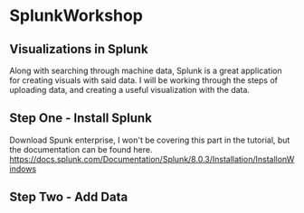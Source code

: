 # SplunkWorkshop



## Visualizations in Splunk
Along with searching through machine data, Splunk is a great application for creating visuals with said data. I will be working through the steps of uploading data, and creating a useful visualization with the data.



## Step One - Install Splunk

Download Spunk enterprise, I won't be covering this part in the tutorial, but the documentation can be found here. https://docs.splunk.com/Documentation/Splunk/8.0.3/Installation/InstallonWindows


## Step Two - Add Data

